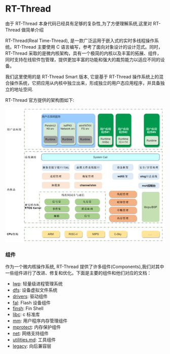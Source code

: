 # RT-Thread

由于 RT-Thread 本身代码已经具有足够的复杂性,为了方便理解系统,这里对 RT-Thread 做简单介绍

RT-Thread(Real Time-Thread), 是一款广泛运用于嵌入式的实时多线程操作系统。RT-Thread 主要使用 C 语言编写，参考了面向对象设计的设计范式。同时，RT-Thread 采取的是微内核架构，具有一个极简的内核以及丰富的拓展、组件，同时支持在线软件包管理，提供更加丰富的功能和强大的裁剪能力以适应不同的设备。

我们这里使用的是 RT-Thread Smart 版本, 它是基于 RT-Thread 操作系统上的混合操作系统，它把应用从内核中独立出来，形成独立的用户态应用程序，并具备独立的地址空间.

RT-Thread 官方提供的架构图如下:

![RT-Thread 官方架构图](img/RT-Thread架构.png)

### 组件

作为一个微内核操作系统, RT-Thread 提供了许多组件(Components),我们对其中一些组件进行了改进、修复和优化。下面是主要的组件和他们对应的文档：

- [lwp](./components/lwp.md): 轻量级进程管理系统
- [dfs](./components/dfs.md): 设备虚拟文件系统
- [drivers](./components/drivers.md): 驱动组件
- [fal](./components/fal.md): Flash 设备组件
- [finsh](./components/finsh.md): Fin Shell
- [libc](./components/libc.md): c 标准库
- [mm](./components/mm.md): 用户程序内存管理组件
- [mprotect](./components/mprotect.md): 内存保护组件
- [net](./components/net.md): 网络支持组件
- [utilities.md](./components/utilities.md): 工具组件
- [legacy](./components/legacy.md): 向后兼容层


